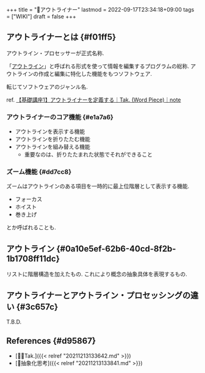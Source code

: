 +++
title = "📝アウトライナー"
lastmod = 2022-09-17T23:34:18+09:00
tags = ["WIKI"]
draft = false
+++

## アウトライナーとは {#f01ff5}

⁠アウトライン・プロセッサーが正式名称.

「[アウトライン](#0a10e5ef-62b6-40cd-8f2b-1b1708ff11dc)」と呼ばれる形式を使って情報を編集するプログラムの総称. アウトラインの作成と編集に特化した機能をもつソフトウェア.

転じてソフトウェアのジャンル名.

ref. [【基礎講座1】アウトライナーを定義する｜Tak. (Word Piece)｜note](https://note.com/takwordpiece/n/nbe6d28ce2faa)


### アウトライナーのコア機能 {#e1a7a6}

-   アウトラインを表示する機能
-   アウトラインを折りたたむ機能
-   アウトラインを組み替える機能
    -   重要なのは、折りたたまれた状態でそれができること


### ズーム機能 {#dd7cc8}

ズームはアウトラインのある項目を一時的に最上位階層として表示する機能.

-   フォーカス
-   ホイスト
-   巻き上げ

とか呼ばれることも.


## アウトライン {#0a10e5ef-62b6-40cd-8f2b-1b1708ff11dc}

リストに階層構造を加えたもの. これにより概念の抽象具体を表現するもの.


## アウトライナーとアウトライン・プロセッシングの違い {#3c657c}

T.B.D.


## References {#d95867}

-   [👨🏼Tak.]({{< relref "20211213133642.md" >}})
-   [📝抽象化思考]({{< relref "20211213133841.md" >}})

